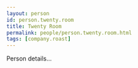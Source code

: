 ```yaml
---
layout: person
id: person.twenty.room
title: Twenty Room
permalink: people/person.twenty.room.html
tags: [company.roast]
---
```


Person details...